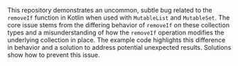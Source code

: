 This repository demonstrates an uncommon, subtle bug related to the `removeIf` function in Kotlin when used with `MutableList` and `MutableSet`.  The core issue stems from the differing behavior of `removeIf` on these collection types and a misunderstanding of how the `removeIf` operation modifies the underlying collection in place. The example code highlights this difference in behavior and a solution to address potential unexpected results.  Solutions show how to prevent this issue.